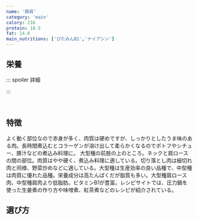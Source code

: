 ```yaml
---
name: '豚肩'
category: 'main'
calory: 216
protein: 18.5
fat: 14.6
main_nutritions: ['びたみんB1','ナイアシン']
---
```


## 栄養

::: spoiler 詳細

:::

<br>

## 特徴

よく動く部位なので赤身が多く、肉質は硬めですが、しっかりとしたうま味のある肉。長時間煮込むとコラーゲンが溶け出して柔らかくなるのでポトフやシチュー、豚汁などの煮込み料理に。
大型種の前肢の上のところ。ネックと肩ロースの間の部位。肉質はやや硬く、煮込み料理に適している。切り落とし肉は細切れ肉と同様、野菜炒めなどに適している。大型種は生産効率の良い品種で、中型種は肉質に優れた品種。栄養成分は高たんぱくだが脂質も多い。大型種肩ロース肉、中型種肩肉より低脂肪。ビタミンB1が豊富。レシピサイトでは、圧力鍋を使った生姜煮の作り方や味噌煮、紅茶煮などのレシピが紹介されている。
<br>

## 選び方

<br>

